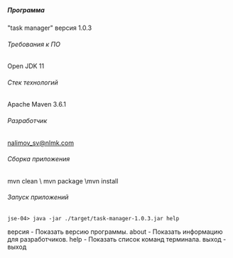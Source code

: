##### Программа
"task manager" версия 1.0.3
###### Требования к ПО
Open JDK 11
###### Стек технологий
Apache Maven 3.6.1
###### Разработчик
nalimov_sv@nlmk.com
###### Сборка приложения
mvn clean \ mvn package \mvn install
###### Запуск приложений
```
jse-04> java -jar ./target/task-manager-1.0.3.jar help
```
версия - Показать версию программы.
about - Показать информацию для разработчиков.
help - Показать список команд терминала.
выход - выход